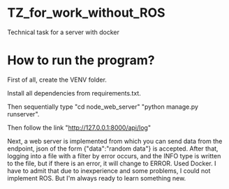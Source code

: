 # TZ_for_work_without_ROS
 Technical task for a server with docker
# How to run the program?

 First of all, create the VENV folder.
 
 Install all dependencies from requirements.txt.
 
 Then sequentially type "cd node_web_server" "python manage.py runserver".
 
 Then follow the link "http://127.0.0.1:8000/api/log"

Next, a web server is implemented from which you can send data from the endpoint, json of the form {"data":"random data"} is accepted. After that, logging into a file with a filter by error occurs, and the INFO type is written to the file, but if there is an error, it will change to ERROR. Used Docker.
 I have to admit that due to inexperience and some problems, I could not implement ROS. But I'm always ready to learn something new.
